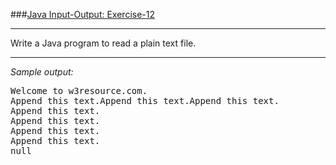 ###[Java Input-Output: Exercise-12](https://www.w3resource.com/java-exercises/io/java-io-exercise-12.php)
***
<p>Write a Java program to read a plain text file.</p>

***
_Sample output:_
<pre class="output">
Welcome to w3resource.com.                                                                                    
Append this text.Append this text.Append this text.                                                           
Append this text.                                                                                             
Append this text.                                                                                             
Append this text.                                                                                             
Append this text.                                                                                             
null 
</pre>